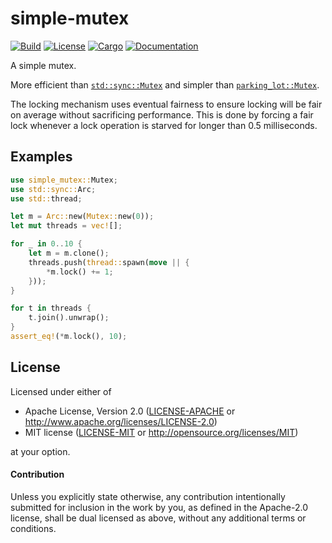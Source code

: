 # simple-mutex

[![Build](https://github.com/stjepang/simple-mutex/workflows/Build%20and%20test/badge.svg)](
https://github.com/stjepang/simple-mutex/actions)
[![License](https://img.shields.io/badge/license-MIT%2FApache--2.0-blue.svg)](
https://github.com/stjepang/simple-mutex)
[![Cargo](https://img.shields.io/crates/v/simple-mutex.svg)](
https://crates.io/crates/simple-mutex)
[![Documentation](https://docs.rs/simple-mutex/badge.svg)](
https://docs.rs/simple-mutex)

A simple mutex.

More efficient than
[`std::sync::Mutex`](https://doc.rust-lang.org/std/sync/struct.Mutex.html)
and simpler than
[`parking_lot::Mutex`](https://docs.rs/parking_lot).

The locking mechanism uses eventual fairness to ensure locking will be fair on average without
sacrificing performance. This is done by forcing a fair lock whenever a lock operation is
starved for longer than 0.5 milliseconds.

## Examples

```rust
use simple_mutex::Mutex;
use std::sync::Arc;
use std::thread;

let m = Arc::new(Mutex::new(0));
let mut threads = vec![];

for _ in 0..10 {
    let m = m.clone();
    threads.push(thread::spawn(move || {
        *m.lock() += 1;
    }));
}

for t in threads {
    t.join().unwrap();
}
assert_eq!(*m.lock(), 10);
```

## License

Licensed under either of

 * Apache License, Version 2.0 ([LICENSE-APACHE](LICENSE-APACHE) or http://www.apache.org/licenses/LICENSE-2.0)
 * MIT license ([LICENSE-MIT](LICENSE-MIT) or http://opensource.org/licenses/MIT)

at your option.

#### Contribution

Unless you explicitly state otherwise, any contribution intentionally submitted
for inclusion in the work by you, as defined in the Apache-2.0 license, shall be
dual licensed as above, without any additional terms or conditions.
